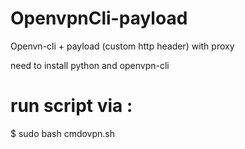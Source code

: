 # OpenvpnCli-payload
Openvn-cli + payload (custom http header) with proxy


need to install python and openvpn-cli


# run script via :

$ sudo bash cmdovpn.sh 
